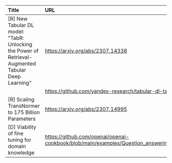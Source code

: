 | Title                                                                                              | URL                                                                                                    |   Score | Date                |
|:---------------------------------------------------------------------------------------------------|:-------------------------------------------------------------------------------------------------------|--------:|:--------------------|
| [R] New Tabular DL model: "TabR: Unlocking the Power of Retrieval-Augmented Tabular Deep Learning" | https://arxiv.org/abs/2307.14338                                                                       |     109 | 2023-07-27 11:28:36 |
|                                                                                                    | https://github.com/yandex-research/tabular-dl-tabr                                                     |         |                     |
| [R] Scaling TransNormer to 175 Billion Parameters                                                  | https://arxiv.org/abs/2307.14995                                                                       |      61 | 2023-07-28 01:27:12 |
| [D] Viability of fine tuning for domain knowledge                                                  | https://github.com/openai/openai-cookbook/blob/main/examples/Question_answering_using_embeddings.ipynb |      30 | 2023-07-27 22:13:00 |